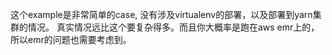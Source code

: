 这个example是非常简单的case, 没有涉及virtualenv的部署，以及部署到yarn集群的情况。
真实情况远比这个要复杂得多。而且你大概率是跑在aws emr上的，所以emr的问题也需要考虑到。
